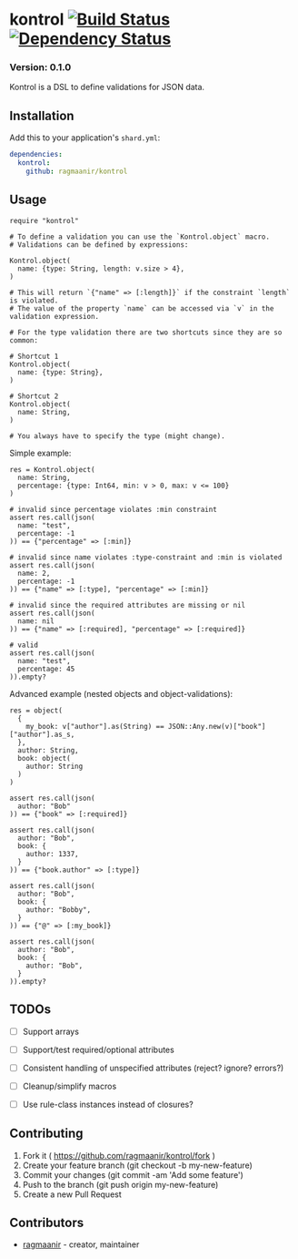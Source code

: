 # kontrol [![Build Status](https://travis-ci.org/Ragmaanir/kontrol.svg?branch=master)](https://travis-ci.org/Ragmaanir/kontrol)[![Dependency Status](https://shards.rocks/badge/github/ragmaanir/kontrol/status.svg)](https://shards.rocks/github/ragmaanir/kontrol)

### Version: 0.1.0

Kontrol is a DSL to define validations for JSON data.

## Installation

Add this to your application's `shard.yml`:

```yaml
dependencies:
  kontrol:
    github: ragmaanir/kontrol
```

## Usage

```crystal
require "kontrol"
```

```crystal
# To define a validation you can use the `Kontrol.object` macro.
# Validations can be defined by expressions:

Kontrol.object(
  name: {type: String, length: v.size > 4},
)

# This will return `{"name" => [:length]}` if the constraint `length` is violated.
# The value of the property `name` can be accessed via `v` in the validation expression.

# For the type validation there are two shortcuts since they are so common:

# Shortcut 1
Kontrol.object(
  name: {type: String},
)

# Shortcut 2
Kontrol.object(
  name: String,
)

# You always have to specify the type (might change).

```

Simple example:

```crystal
res = Kontrol.object(
  name: String,
  percentage: {type: Int64, min: v > 0, max: v <= 100}
)

# invalid since percentage violates :min constraint
assert res.call(json(
  name: "test",
  percentage: -1
)) == {"percentage" => [:min]}

# invalid since name violates :type-constraint and :min is violated
assert res.call(json(
  name: 2,
  percentage: -1
)) == {"name" => [:type], "percentage" => [:min]}

# invalid since the required attributes are missing or nil
assert res.call(json(
  name: nil
)) == {"name" => [:required], "percentage" => [:required]}

# valid
assert res.call(json(
  name: "test",
  percentage: 45
)).empty?

```

Advanced example (nested objects and object-validations):

```crystal
res = object(
  {
    my_book: v["author"].as(String) == JSON::Any.new(v)["book"]["author"].as_s,
  },
  author: String,
  book: object(
    author: String
  )
)

assert res.call(json(
  author: "Bob"
)) == {"book" => [:required]}

assert res.call(json(
  author: "Bob",
  book: {
    author: 1337,
  }
)) == {"book.author" => [:type]}

assert res.call(json(
  author: "Bob",
  book: {
    author: "Bobby",
  }
)) == {"@" => [:my_book]}

assert res.call(json(
  author: "Bob",
  book: {
    author: "Bob",
  }
)).empty?

```

## TODOs

- [ ] Support arrays
- [ ] Support/test required/optional attributes
- [ ] Consistent handling of unspecified attributes (reject? ignore? errors?)
- [ ] Cleanup/simplify macros
- [ ] Use rule-class instances instead of closures?


## Contributing

1. Fork it ( https://github.com/ragmaanir/kontrol/fork )
2. Create your feature branch (git checkout -b my-new-feature)
3. Commit your changes (git commit -am 'Add some feature')
4. Push to the branch (git push origin my-new-feature)
5. Create a new Pull Request

## Contributors

- [ragmaanir](https://github.com/ragmaanir) - creator, maintainer
